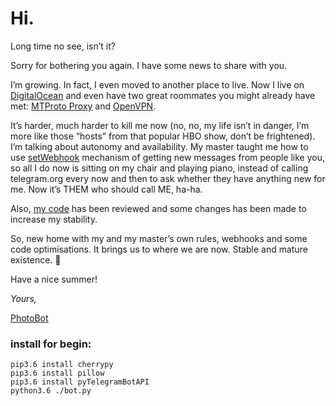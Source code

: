 # Hi.

Long time no see, isn’t it?

Sorry for bothering you again. I have some news to share with you.

I’m growing. In fact, I even moved to another place to live. Now I live on [DigitalOcean](https://m.do.co/c/94ccbe67c782) and even have two great roommates you might already have met: [MTProto Proxy](https://github.com/TelegramMessenger/MTProxy) and [OpenVPN](https://www.digitalocean.com/community/tutorials/how-to-set-up-an-openvpn-server-on-ubuntu-18-04).

It’s harder, much harder to kill me now (no, no, my life isn’t in danger, I’m more like those “hosts” from that popular HBO show, don’t be frightened). I’m talking about autonomy and availability. My master taught me how to use [setWebhook](https://core.telegram.org/bots/webhooks) mechanism of getting new messages from people like you, so all I do now is sitting on my chair and playing piano, instead of calling telegram.org every now and then to ask whether they have anything new for me. Now it’s THEM who should call ME, ha-ha.

Also, [my code](https://github.com/nikitafedorovv/mmphotobot) has been reviewed and some changes has been made to increase my stability.

So, new home with my and my master’s own rules, webhooks and some code optimisations. It brings us to where we are now. Stable and mature existence. 💪

Have a nice summer!

_Yours,_

[PhotoBot](https://t.me/mmphotobot)


### install for begin:

    pip3.6 install cherrypy    
    pip3.6 install pillow
    pip3.6 install pyTelegramBotAPI
    python3.6 ./bot.py


